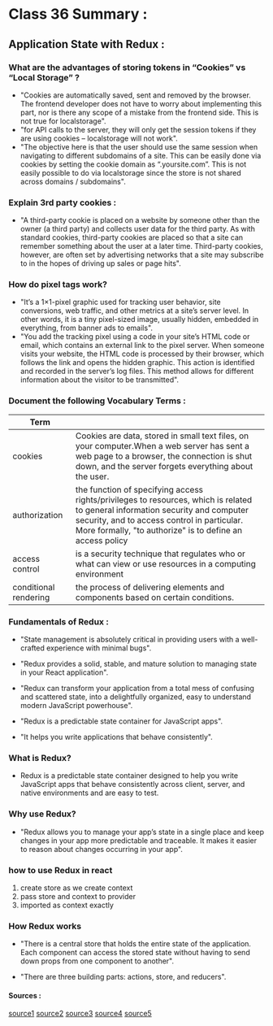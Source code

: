 # Class 36 Summary :

## Application State with Redux :

### What are the advantages of storing tokens in “Cookies” vs “Local Storage” ?

  * "Cookies are automatically saved, sent and removed by the browser. The frontend developer does not have to worry about implementing this part, nor is there any scope of a mistake from the frontend side. This is not true for localstorage".
  * "for API calls to the server, they will only get the session tokens if they are using cookies – localstorage will not work".
  * "The objective here is that the user should use the same session when navigating to different subdomains of a site. This can be easily done via cookies by setting the cookie domain as “.yoursite.com”.
  This is not easily possible to do via localstorage since the store is not shared across domains / subdomains".

### Explain 3rd party cookies :

  * "A third-party cookie is placed on a website by someone other than the owner (a third party) and collects user data for the third party. As with standard cookies, third-party cookies are placed so that a site can remember something about the user at a later time. Third-party cookies, however, are often set by advertising networks that a site may subscribe to in the hopes of driving up sales or page hits".

### How do pixel tags work?

  * "It’s a 1×1-pixel graphic used for tracking user behavior, site conversions, web traffic, and other metrics at a site’s server level. In other words, it is a tiny pixel-sized image, usually hidden, embedded in everything, from banner ads to emails".
  * "You add the tracking pixel using a code in your site’s HTML code or email, which contains an external link to the pixel server. When someone visits your website, the HTML code is processed by their browser, which follows the link and opens the hidden graphic. This action is identified and recorded in the server’s log files. This method allows for different information about the visitor to be transmitted".

### Document the following Vocabulary Terms :  

| Term      |                                                          |
| -----------  | ----------------------------------------------------------------|
|cookies | Cookies are data, stored in small text files, on your computer.When a web server has sent a web page to a browser, the connection is shut down, and the server forgets everything about the user. |
|authorization | the function of specifying access rights/privileges to resources, which is related to general information security and computer security, and to access control in particular. More formally, "to authorize" is to define an access policy  |
|access control | is a security technique that regulates who or what can view or use resources in a computing environment  |
|conditional rendering | the process of delivering elements and components based on certain conditions. |

### Fundamentals of Redux :

  * "State management is absolutely critical in providing users with a well-crafted experience with minimal bugs".

  * "Redux provides a solid, stable, and mature solution to managing state in your React application".

  * "Redux can transform your application from a total mess of confusing and scattered state, into a delightfully organized, easy to understand modern JavaScript powerhouse".

  * "Redux is a predictable state container for JavaScript apps".

  * "It helps you write applications that behave consistently".

### What is Redux?
  * Redux is a predictable state container designed to help you write JavaScript apps that behave consistently across client, server, and native environments and are easy to test.

### Why use Redux?
  * "Redux allows you to manage your app’s state in a single place and keep changes in your app more predictable and traceable. It makes it easier to reason about changes occurring in your app".

### how to use Redux in react
   1. create store as we create context
   2. pass store and context to provider
   3. imported as context exactly

### How Redux works
  * "There is a central store that holds the entire state of the application. Each component can access the stored state without having to send down props from one component to another".

  * "There are three building parts: actions, store, and reducers".     
 

#### Sources :
[source1](https://supertokens.io/blog/cookies-vs-localstorage-for-sessions-everything-you-need-to-know)
[source2](https://whatis.techtarget.com/definition/third-party-cookie)
[source3](https://whatagraph.com/blog/articles/tracking-pixel)
[source4](https://egghead.io/courses/react-state-management-in-2021-6732)
[source5](https://blog.logrocket.com/why-use-redux-reasons-with-clear-examples-d21bffd5835/)

